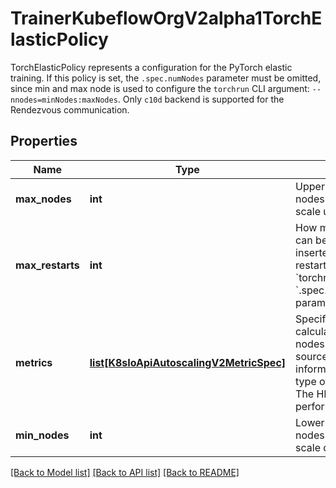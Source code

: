 # TrainerKubeflowOrgV2alpha1TorchElasticPolicy

TorchElasticPolicy represents a configuration for the PyTorch elastic training. If this policy is set, the `.spec.numNodes` parameter must be omitted, since min and max node is used to configure the `torchrun` CLI argument: `--nnodes=minNodes:maxNodes`. Only `c10d` backend is supported for the Rendezvous communication.
## Properties
Name | Type | Description | Notes
------------ | ------------- | ------------- | -------------
**max_nodes** | **int** | Upper limit for the number of nodes to which training job can scale up. | [optional] 
**max_restarts** | **int** | How many times the training job can be restarted. This value is inserted into the &#x60;--max-restarts&#x60; argument of the &#x60;torchrun&#x60; CLI and the &#x60;.spec.failurePolicy.maxRestarts&#x60; parameter of the training Job. | [optional] 
**metrics** | [**list[K8sIoApiAutoscalingV2MetricSpec]**](K8sIoApiAutoscalingV2MetricSpec.md) | Specification which are used to calculate the desired number of nodes. See the individual metric source types for more information about how each type of metric must respond. The HPA will be created to perform auto-scaling. | [optional] 
**min_nodes** | **int** | Lower limit for the number of nodes to which training job can scale down. | [optional] 

[[Back to Model list]](../README.md#documentation-for-models) [[Back to API list]](../README.md#documentation-for-api-endpoints) [[Back to README]](../README.md)


